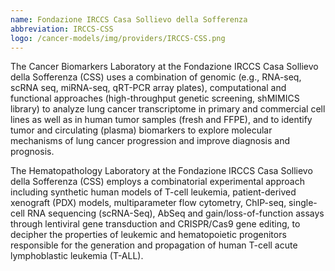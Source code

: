 ```yaml
---
name: Fondazione IRCCS Casa Sollievo della Sofferenza
abbreviation: IRCCS-CSS
logo: /cancer-models/img/providers/IRCCS-CSS.png
---
```


The Cancer Biomarkers Laboratory at the Fondazione IRCCS Casa Sollievo della Sofferenza (CSS) uses a combination of genomic (e.g., RNA-seq, scRNA seq, miRNA-seq, qRT-PCR array plates), computational and functional approaches (high-throughput genetic screening, shMIMICS library) to analyze lung cancer transcriptome in primary and commercial cell lines as well as in human tumor samples (fresh and FFPE), and to identify tumor and circulating (plasma) biomarkers to explore molecular mechanisms of lung cancer progression and improve diagnosis and prognosis.

The Hematopathology Laboratory at the Fondazione IRCCS Casa Sollievo della Sofferenza  (CSS) employs a combinatorial experimental approach including synthetic human models of T-cell leukemia, patient-derived xenograft (PDX) models, multiparameter flow cytometry, ChIP-seq, single-cell RNA sequencing (scRNA-Seq), AbSeq and gain/loss-of-function assays through lentiviral gene transduction and CRISPR/Cas9 gene editing, to decipher the properties of leukemic and hematopoietic progenitors responsible for the generation and propagation of human T-cell acute lymphoblastic leukemia (T-ALL).
